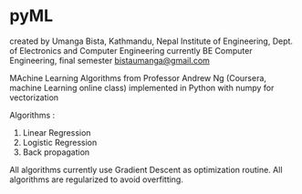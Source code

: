 pyML
====
created by Umanga Bista, Kathmandu, Nepal
Institute of Engineering, Dept. of Electronics and Computer Engineering
currently BE Computer Engineering, final semester
<bistaumanga@gmail.com>

MAchine Learning Algorithms from Professor Andrew Ng (Coursera, machine Learning online class) implemented in Python with numpy for vectorization

Algorithms :
1. Linear Regression
2. Logistic Regression
3. Back propagation

All algorithms currently use Gradient Descent as optimization routine.
All algorithms are regularized to avoid overfitting.
